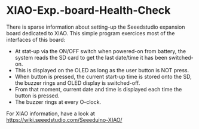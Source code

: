 # XIAO-Exp.-board-Health-Check

There is sparse information about setting-up the Seeedstudio expansion board dedicated to XIAO.
This simple program exercices most of the interfaces of this board:

   - At stat-up via the ON/OFF switch when powered-on from battery, the system reads the SD card to get the last date/time it has been switched-on.
   - This is displayed on the OLED as long as the user button is NOT press.
   - When button is pressed, the current start-up time is stored onto the SD, the buzzer rings and OLED display is switched-off.
   - From that moment, current date and time is displayed each time the button is pressed.
   - The buzzer rings at every O-clock.

For XIAO information, have a look at https://wiki.seeedstudio.com/Seeeduino-XIAO/
